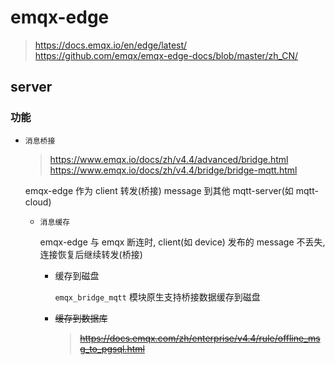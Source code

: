 # emqx-edge

> https://docs.emqx.io/en/edge/latest/ <br/>
https://github.com/emqx/emqx-edge-docs/blob/master/zh_CN/

## server

### 功能

- `消息桥接`

    > https://www.emqx.io/docs/zh/v4.4/advanced/bridge.html <br/>
    https://www.emqx.io/docs/zh/v4.4/bridge/bridge-mqtt.html

    emqx-edge 作为 client 转发(桥接) message 到其他 mqtt-server(如 mqtt-cloud)

    - `消息缓存`

        emqx-edge 与 emqx 断连时, client(如 device) 发布的 message 不丢失, 连接恢复后继续转发(桥接)

        - 缓存到磁盘

            `emqx_bridge_mqtt` 模块原生支持桥接数据缓存到磁盘

        <strike>

        - 缓存到数据库

            > https://docs.emqx.com/zh/enterprise/v4.4/rule/offline_msg_to_pgsql.html

        </strike>
